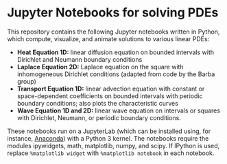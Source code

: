 # Jupyter Notebooks for solving PDEs
This repository contains the following Jupyter notebooks written in Python, which compute, visualize, and animate solutions to various linear PDEs:

* **Heat Equation 1D:** linear diffusion equation on bounded intervals with Dirichlet and Neumann boundary conditions
* **Laplace Equation 2D:** Laplace equation on the square with inhomogeneous Dirichlet conditions (adapted from code by the Barba group)
* **Transport Equation 1D:** linear advection equation with constant or space-dependent coefficients on bounded intervals with periodic boundary conditions; also plots the characteristic curves
* **Wave Equation 1D and 2D:** linear wave equation on intervals or squares with Dirichlet, Neumann,  or periodic boundary conditions.

These notebooks run on a JupyterLab (which can be installed using, for instance, [Anaconda](https://www.anaconda.com)) with a Python 3 kernel. The notebooks require the modules ipywidgets, math, matplotlib, numpy, and scipy. If IPython is used, replace `%matplotlib widget` with `%matplotlib notebook` in each notebook.
